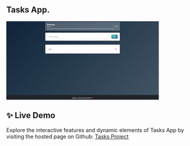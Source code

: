 ## Tasks App.

<img align="center" width="80%" src="https://github.com/MhmdTahaSheRif/Task-APP/blob/main/Screenshot 2024-12-15 120650.jpg">



## ✨ Live Demo

Explore the interactive features and dynamic elements of Tasks App by visiting the hosted page on Github:
[Tasks Project](https://mhmdtahasherif.github.io/Tasks-App/)